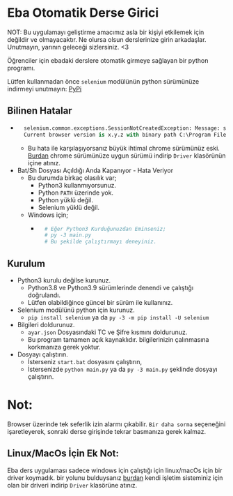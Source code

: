 # Eba Otomatik Derse Girici

NOT: 
Bu uygulamayı geliştirme amacımız asla bir kişiyi etkilemek için değildir ve olmayacaktır. 
Ne olursa olsun derslerinize girin arkadaşlar. Unutmayın, yarının geleceği sizlersiniz. <3 

Öğrenciler için ebadaki derslere otomatik girmeye sağlayan bir python programı.

Lütfen kullanmadan önce `selenium` modülünün python sürümünüze indirmeyi unutmayın: [PyPi](https://pypi.org/project/selenium/)

## Bilinen Hatalar
- ```py
    selenium.common.exceptions.SessionNotCreatedException: Message: session not created: This version of ChromeDriver only supports Chrome version x
    Current browser version is x.y.z with binary path C:\Program Files (x86)\Google\Chrome\Application\chrome.exe
    ```
    + Bu hata ile karşılaşıyorsanız büyük ihtimal chrome sürümünüz eski. [Burdan](https://chromedriver.chromium.org/downloads) chrome sürümünüze uygun sürümü indirip `Driver` klasörünün içine atınız.
- Bat/Sh Dosyası Açıldığı Anda Kapanıyor - Hata Veriyor
    + Bu durumda birkaç olasılık var;
        + Python3 kullanmıyorsunuz.
        + Python `PATH` üzerinde yok.
        + Python yüklü değil.
        + Selenium yüklü değil.
    - Windows için;
        + ```py
            # Eğer Python3 Kurduğunuzdan Eminseniz;
            # py -3 main.py
            # Bu şekilde çalıştırmayı deneyiniz.
            ```

## Kurulum
+ Python3 kurulu değilse kurunuz.
    - Python3.8 ve Python3.9 sürümlerinde denendi ve çalıştığı doğrulandı.
    - Lütfen olabildiğince güncel bir sürüm ile kullanınız.
+ Selenium modülünü python için kurunuz.
    - `pip install selenium` ya da `py -3 -m pip install -U selenium`
+ Bilgileri doldurunuz.
    - `ayar.json` Dosyasındaki TC ve Şifre kısmını doldurunuz.
    - Bu program tamamen açık kaynaklıdır. bilgilerinizin çalınmasına korkmanıza gerek yoktur.
+ Dosyayı çalıştırın.
    - İsterseniz `start.bat` dosyasını çalıştırın,
    - İstersenizde `python main.py` ya da `py -3 main.py` şeklinde dosyayı çalıştırın.

# Not:
Browser üzerinde tek seferlik izin alarmı çıkabilir. `Bir daha sorma` seçeneğini işaretleyerek, sonraki derse girişinde tekrar basmanıza gerek kalmaz.

## Linux/MacOs İçin Ek Not:
Eba ders uygulaması sadece windows için çalıştığı için linux/macOs için bir driver koymadık. bir yolunu bulduysanız [burdan](https://chromedriver.chromium.org/downloads) kendi işletim sisteminiz için olan bir driveri indirip `Driver` klasörüne atınız.

